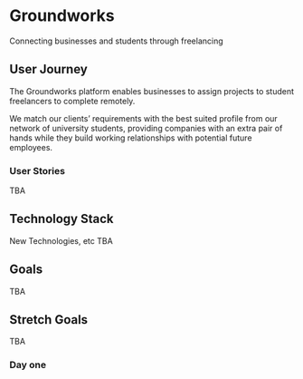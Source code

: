 # Groundworks
Connecting businesses and students through freelancing

## User Journey
The Groundworks platform enables businesses to assign projects to student freelancers to complete remotely.

We match our clients’ requirements with the best suited profile from our network of university students, providing companies with an extra pair of hands while they build working relationships with potential future employees.  

### User Stories
TBA

## Technology Stack

New Technologies, etc TBA

## Goals
TBA

## Stretch Goals
TBA

### Day one
